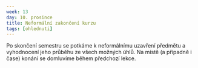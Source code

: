 ```yaml
---
week: 13
day: 10. prosince
title: Neformální zakončení kurzu
tags: [ohlednuti]
---
```

Po skončení semestru se potkáme k neformálnímu uzavření předmětu a vyhodnocení jeho průběhu ze všech možných úhlů. Na místě (a případně i čase) konání se domluvíme během předchozí lekce.
